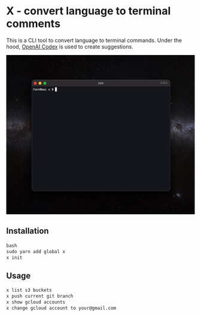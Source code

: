 
# X - convert language to terminal comments

This is a CLI tool to convert language to terminal commands. Under the hood, [OpenAI Codex](https://openai.com/blog/openai-codex) is used to create suggestions.

![X Preview](assets/preview.gif)

## Installation
```
bash
sudo yarn add global x
x init
```

## Usage
```
x list s3 buckets
x push current git branch
x show gcloud accounts
x change gcloud account to your@gmail.com
```
